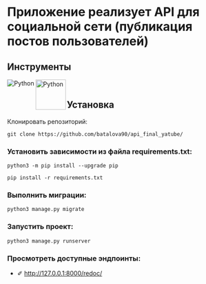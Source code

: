 # Приложение реализует API для социальной сети (публикация постов пользователей) #

## Инструменты ##
[<img align="left" alt="Python" src="https://img.shields.io/badge/python-%2314354C.svg?style=for-the-badse&logo=python&logoColor=yellow" />](https://www.python.org/)
[<img align="left" alt="Python" width=70px src="https://michaeldc86.github.io/django_rest.png" />](https://www.django-rest-framework.org/)

<br/>

## Установка ##

Клонировать репозиторий:
```shell
git clone https://github.com/batalova90/api_final_yatube/
```
### Установить зависимости из файла requirements.txt: ###
```shell
python3 -m pip install --upgrade pip
```
```shell
pip install -r requirements.txt
```
### Выполнить миграции: ###
```shell
python3 manage.py migrate
```
### Запустить проект: ###
```shell
python3 manage.py runserver
```
### Просмотреть доступные эндпоинты: ###
- ✐ http://127.0.0.1:8000/redoc/
